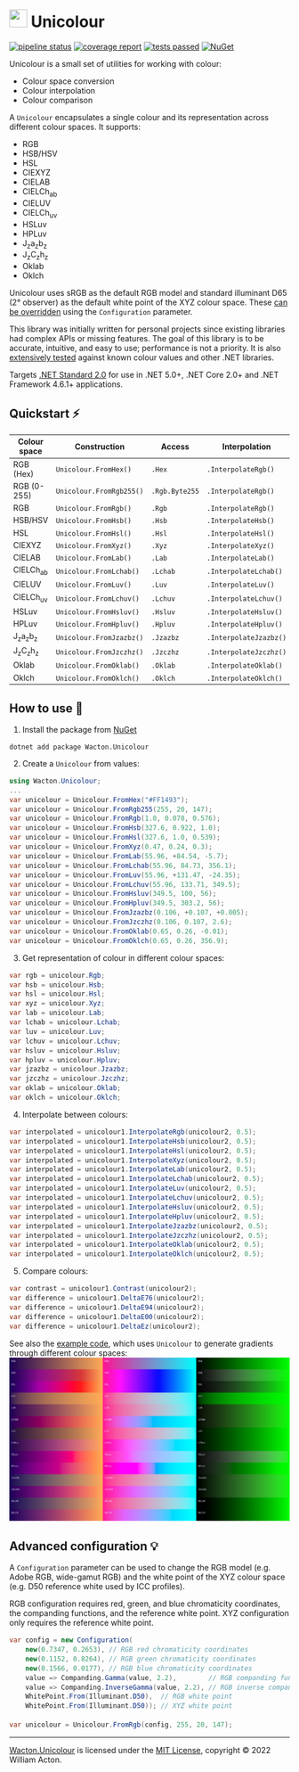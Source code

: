 # <img src="https://gitlab.com/Wacton/Unicolour/-/raw/main/Unicolour/Resources/Unicolour.png" width="32" height="32"> Unicolour
[![pipeline status](https://gitlab.com/Wacton/Unicolour/badges/main/pipeline.svg)](https://gitlab.com/Wacton/Unicolour/-/commits/main)
[![coverage report](https://gitlab.com/Wacton/Unicolour/badges/main/coverage.svg)](https://gitlab.com/Wacton/Unicolour/-/pipelines)
[![tests passed](https://badgen.net/https/waacton.npkn.net/gitlab-test-badge/)](https://gitlab.com/Wacton/Unicolour/-/pipelines)
[![NuGet](https://badgen.net/nuget/v/Wacton.Unicolour?icon)](https://www.nuget.org/packages/Wacton.Unicolour/)

Unicolour is a small set of utilities for working with colour:
- Colour space conversion
- Colour interpolation
- Colour comparison

A `Unicolour` encapsulates a single colour and its representation across different colour spaces. It supports:
- RGB
- HSB/HSV
- HSL
- CIEXYZ
- CIELAB
- CIELCh<sub>ab</sub>
- CIELUV
- CIELCh<sub>uv</sub>
- HSLuv
- HPLuv
- J<sub>z</sub>a<sub>z</sub>b<sub>z</sub>
- J<sub>z</sub>C<sub>z</sub>h<sub>z</sub>
- Oklab
- Oklch

Unicolour uses sRGB as the default RGB model and standard illuminant D65 (2° observer) as the default white point of the XYZ colour space.
These [can be overridden](#advanced-configuration-) using the `Configuration` parameter.

This library was initially written for personal projects since existing libraries had complex APIs or missing features.
The goal of this library is to be accurate, intuitive, and easy to use; performance is not a priority.
It is also [extensively tested](Unicolour.Tests) against known colour values and other .NET libraries.

Targets [.NET Standard 2.0](https://docs.microsoft.com/en-us/dotnet/standard/net-standard?tabs=net-standard-2-0) for use in .NET 5.0+, .NET Core 2.0+ and .NET Framework 4.6.1+ applications.

## Quickstart ⚡
| Colour space                            | Construction             | Access         | Interpolation          |
|-----------------------------------------|--------------------------|----------------|------------------------|
| RGB (Hex)                               | `Unicolour.FromHex()`    | `.Hex`         | `.InterpolateRgb()`    |
| RGB (0-255)                             | `Unicolour.FromRgb255()` | `.Rgb.Byte255` | `.InterpolateRgb()`    |
| RGB                                     | `Unicolour.FromRgb()`    | `.Rgb`         | `.InterpolateRgb()`    |
| HSB/HSV                                 | `Unicolour.FromHsb()`    | `.Hsb`         | `.InterpolateHsb()`    |
| HSL                                     | `Unicolour.FromHsl()`    | `.Hsl`         | `.InterpolateHsl()`    |
| CIEXYZ                                  | `Unicolour.FromXyz()`    | `.Xyz`         | `.InterpolateXyz()`    |
| CIELAB                                  | `Unicolour.FromLab()`    | `.Lab`         | `.InterpolateLab()`    |
| CIELCh<sub>ab</sub>                     | `Unicolour.FromLchab()`  | `.Lchab`       | `.InterpolateLchab()`  |
| CIELUV                                  | `Unicolour.FromLuv()`    | `.Luv`         | `.InterpolateLuv()`    |
| CIELCh<sub>uv</sub>                     | `Unicolour.FromLchuv()`  | `.Lchuv`       | `.InterpolateLchuv()`  |
| HSLuv                                   | `Unicolour.FromHsluv()`  | `.Hsluv`       | `.InterpolateHsluv()`  |
| HPLuv                                   | `Unicolour.FromHpluv()`  | `.Hpluv`       | `.InterpolateHpluv()`  |
| J<sub>z</sub>a<sub>z</sub>b<sub>z</sub> | `Unicolour.FromJzazbz()` | `.Jzazbz`      | `.InterpolateJzazbz()` |
| J<sub>z</sub>C<sub>z</sub>h<sub>z</sub> | `Unicolour.FromJzczhz()` | `.Jzczhz`      | `.InterpolateJzczhz()` |
| Oklab                                   | `Unicolour.FromOklab()`  | `.Oklab`       | `.InterpolateOklab()`  |
| Oklch                                   | `Unicolour.FromOklch()`  | `.Oklch`       | `.InterpolateOklch()`  |

## How to use 🎨
1. Install the package from [NuGet](https://www.nuget.org/packages/Wacton.Unicolour/)
```
dotnet add package Wacton.Unicolour
```

2. Create a `Unicolour` from values:
```c#
using Wacton.Unicolour;
...
var unicolour = Unicolour.FromHex("#FF1493");
var unicolour = Unicolour.FromRgb255(255, 20, 147);
var unicolour = Unicolour.FromRgb(1.0, 0.078, 0.576);
var unicolour = Unicolour.FromHsb(327.6, 0.922, 1.0);
var unicolour = Unicolour.FromHsl(327.6, 1.0, 0.539);
var unicolour = Unicolour.FromXyz(0.47, 0.24, 0.3);
var unicolour = Unicolour.FromLab(55.96, +84.54, -5.7);
var unicolour = Unicolour.FromLchab(55.96, 84.73, 356.1);
var unicolour = Unicolour.FromLuv(55.96, +131.47, -24.35);
var unicolour = Unicolour.FromLchuv(55.96, 133.71, 349.5);
var unicolour = Unicolour.FromHsluv(349.5, 100, 56);
var unicolour = Unicolour.FromHpluv(349.5, 303.2, 56);
var unicolour = Unicolour.FromJzazbz(0.106, +0.107, +0.005);
var unicolour = Unicolour.FromJzczhz(0.106, 0.107, 2.6);
var unicolour = Unicolour.FromOklab(0.65, 0.26, -0.01);
var unicolour = Unicolour.FromOklch(0.65, 0.26, 356.9);
```

3. Get representation of colour in different colour spaces:
```c#
var rgb = unicolour.Rgb;
var hsb = unicolour.Hsb;
var hsl = unicolour.Hsl;
var xyz = unicolour.Xyz;
var lab = unicolour.Lab;
var lchab = unicolour.Lchab;
var luv = unicolour.Luv;
var lchuv = unicolour.Lchuv;
var hsluv = unicolour.Hsluv;
var hpluv = unicolour.Hpluv;
var jzazbz = unicolour.Jzazbz;
var jzczhz = unicolour.Jzczhz;
var oklab = unicolour.Oklab;
var oklch = unicolour.Oklch;
```

4. Interpolate between colours:
```c#
var interpolated = unicolour1.InterpolateRgb(unicolour2, 0.5);
var interpolated = unicolour1.InterpolateHsb(unicolour2, 0.5);
var interpolated = unicolour1.InterpolateHsl(unicolour2, 0.5);
var interpolated = unicolour1.InterpolateXyz(unicolour2, 0.5);
var interpolated = unicolour1.InterpolateLab(unicolour2, 0.5);
var interpolated = unicolour1.InterpolateLchab(unicolour2, 0.5);
var interpolated = unicolour1.InterpolateLuv(unicolour2, 0.5);
var interpolated = unicolour1.InterpolateLchuv(unicolour2, 0.5);
var interpolated = unicolour1.InterpolateHsluv(unicolour2, 0.5);
var interpolated = unicolour1.InterpolateHpluv(unicolour2, 0.5);
var interpolated = unicolour1.InterpolateJzazbz(unicolour2, 0.5);
var interpolated = unicolour1.InterpolateJzczhz(unicolour2, 0.5);
var interpolated = unicolour1.InterpolateOklab(unicolour2, 0.5);
var interpolated = unicolour1.InterpolateOklch(unicolour2, 0.5);
```

5. Compare colours:
```c#
var contrast = unicolour1.Contrast(unicolour2);
var difference = unicolour1.DeltaE76(unicolour2);
var difference = unicolour1.DeltaE94(unicolour2);
var difference = unicolour1.DeltaE00(unicolour2);
var difference = unicolour1.DeltaEz(unicolour2);
```

See also the [example code](Unicolour.Example/Program.cs), which uses `Unicolour` to generate gradients through different colour spaces:
![Gradients generate from Unicolour](Unicolour.Example/gradients.png)

## Advanced configuration 💡
A `Configuration` parameter can be used to change the RGB model (e.g. Adobe RGB, wide-gamut RGB)
and the white point of the XYZ colour space (e.g. D50 reference white used by ICC profiles).

RGB configuration requires red, green, and blue chromaticity coordinates, the companding functions, and the reference white point.
XYZ configuration only requires the reference white point.


```c#
var config = new Configuration(
    new(0.7347, 0.2653), // RGB red chromaticity coordinates
    new(0.1152, 0.8264), // RGB green chromaticity coordinates
    new(0.1566, 0.0177), // RGB blue chromaticity coordinates
    value => Companding.Gamma(value, 2.2),        // RGB companding function
    value => Companding.InverseGamma(value, 2.2), // RGB inverse companding function
    WhitePoint.From(Illuminant.D50),  // RGB white point
    WhitePoint.From(Illuminant.D50)); // XYZ white point
    
var unicolour = Unicolour.FromRgb(config, 255, 20, 147);
```

---

[Wacton.Unicolour](https://gitlab.com/Wacton/Unicolour) is licensed under the [MIT License](https://choosealicense.com/licenses/mit/), copyright © 2022 William Acton.
